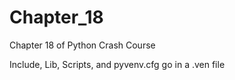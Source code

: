 # Chapter_18
Chapter 18 of Python Crash Course

Include, Lib, Scripts, and pyvenv.cfg go in a .ven file
